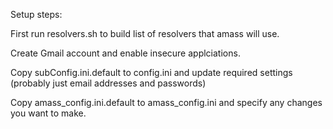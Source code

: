 
Setup steps:

First run resolvers.sh to build list of resolvers that amass will use.

Create Gmail account and enable insecure applciations.

Copy subConfig.ini.default to config.ini and update required settings (probably just email addresses and passwords)

Copy amass_config.ini.default to amass_config.ini and specify any changes you want to make.
